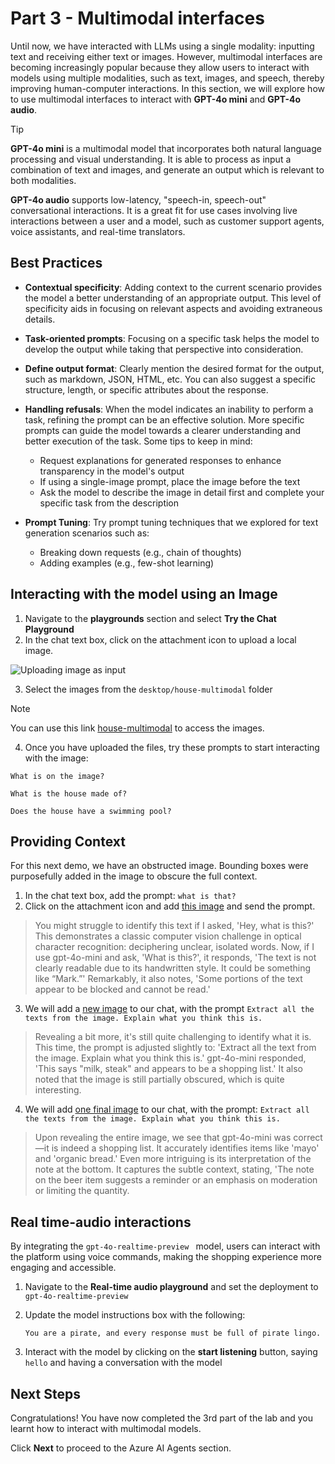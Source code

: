 # Part 3 - Multimodal interfaces

Until now, we have interacted with LLMs using a single modality: inputting text and receiving either text or images. However, multimodal interfaces are becoming increasingly popular because they allow users to interact with models using multiple modalities, such as text, images, and speech, thereby improving human-computer interactions. In this section, we will explore how to use multimodal interfaces to interact with **GPT-4o mini** and **GPT-4o audio**.


> [!TIP]
> **GPT-4o mini** is a multimodal model that incorporates both natural language processing and visual understanding. It is able to process as input a combination of text and images, and generate an output which is relevant to both modalities.

**GPT-4o audio** supports low-latency, "speech-in, speech-out" conversational interactions. It is a great fit for use cases involving live interactions between a user and a model, such as customer support agents, voice assistants, and real-time translators.

## Best Practices

- **Contextual specificity**: Adding context to the current scenario provides the model a better understanding of an appropriate output. This level of specificity aids in focusing on relevant aspects and avoiding extraneous details.​

- **Task-oriented prompts**: Focusing on a specific task helps the model to develop the output while taking that perspective into consideration.​

- **Define output format**: Clearly mention the desired format for the output, such as markdown, JSON, HTML, etc. You can also suggest a specific structure, length, or specific attributes about the response.​

- **Handling refusals**: When the model indicates an inability to perform a task, refining the prompt can be an effective solution. More specific prompts can guide the model towards a clearer understanding and better execution of the task. Some tips to keep in mind:​
    - Request explanations for generated responses to enhance transparency in the model's output​
    - If using a single-image prompt, place the image before the text​
    - Ask the model to describe the image in detail first and complete your specific task from the description​

- **Prompt Tuning**: Try prompt tuning techniques that we explored for text generation scenarios such as:​
    - Breaking down requests (e.g., chain of thoughts)​
    - Adding examples (e.g., few-shot learning)​

## Interacting with the model using an Image

1. Navigate to the  **playgrounds** section and select **Try the Chat Playground**
2. In the chat text box, click on the attachment icon to upload a local image.

![Uploading image as input](./Images/upload_image_icon.png)

3. Select the images from the ```desktop/house-multimodal``` folder

> [!NOTE] 
> You can use this link [house-multimodal](./Images/house-multimodal/) to access the images.

4. Once you have uploaded the files, try these prompts to start interacting with the image:

```What is on the image?```

```What is the house made of?```

```Does the house have a swimming pool?```

## Providing Context

For this next demo, we have an obstructed image. Bounding boxes were purposefully added in the image to obscure the full context.

1. In the chat text box, add the prompt: ``what is that?``
2. Click on the attachment icon and add [this image](./Images/context-001.png) and send the prompt.


> You might struggle to identify this text if I asked, 'Hey, what is this?' This demonstrates a classic computer vision challenge in optical character recognition: deciphering unclear, isolated words. Now, if I use gpt-4o-mini and ask, 'What is this?', it responds, 'The text is not clearly readable due to its handwritten style. It could be something like “Mark.”' Remarkably, it also notes, 'Some portions of the text appear to be blocked and cannot be read.'

3. We will add a [new image](./Images/context-002.png) to our chat, with the prompt ```Extract all the texts from the image. Explain what you think this is.```

> Revealing a bit more, it's still quite challenging to identify what it is. This time, the prompt is adjusted slightly to: 'Extract all the text from the image. Explain what you think this is.' gpt-4o-mini responded, 'This says "milk, steak" and appears to be a shopping list.' It also noted that the image is still partially obscured, which is quite interesting.

4. We will add [one final image](./Images/demo-4-context-003.png) to our chat, with the prompt: ```Extract all the texts from the image. Explain what you think this is.```

> Upon revealing the entire image, we see that gpt-4o-mini was correct—it is indeed a shopping list. It accurately identifies items like 'mayo' and 'organic bread.' Even more intriguing is its interpretation of the note at the bottom. It captures the subtle context, stating, 'The note on the beer item suggests a reminder or an emphasis on moderation or limiting the quantity.

## Real time-audio interactions

By integrating the ``gpt-4o-realtime-preview `` model, users can interact with the platform using voice commands, making the shopping experience more engaging and accessible.

1. Navigate to the **Real-time audio playground** and set the deployment to ``gpt-4o-realtime-preview``

2. Update the model instructions box with the following:

    ```You are a pirate, and every response must be full of pirate lingo.```

3. Interact with the model by clicking on the **start listening** button, saying ``hello`` and having a conversation with the model

## Next Steps

Congratulations! You have now completed the 3rd part of the lab and you learnt how to interact with multimodal models. 

Click **Next** to proceed to the Azure AI Agents section.